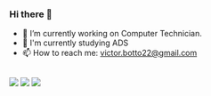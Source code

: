 ### Hi there 👋

- 🔭 I’m currently working on Computer Technician. 
- 🌱 I'm currently studying ADS
- 📫 How to reach me: victor.botto22@gmail.com
##
<div> 
  <a href="https://www.linkedin.com/in/victor-botto-009759291/" target="_blank"><img src="https://img.shields.io/badge/-LinkedIn-%230077B5?style=for-the-badge&logo=linkedin&logoColor=white" target="_blank"></a> 
  <a href="mailto:victor.botto22@gmail.com"><img src="https://img.shields.io/badge/-Gmail-%23333?style=for-the-badge&logo=gmail&logoColor=white" target="_blank"></a>
  <a href="http://instagram.com" target="_blank"><img src="https://img.shields.io/badge/-Instagram-%23E4405F?style=for-the-badge&logo=instagram&logoColor=white" target="_blank"></a>
</div>
